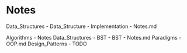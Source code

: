 # Notes

Data_Structures
    - Data_Structure
        - Implementation
        - Notes.md

Algorithms 
    - Notes
Data_Structures
    - BST
        - BST
        - Notes.md
Paradigms
    - OOP.md
Design_Patterns
    - TODO